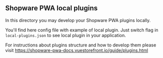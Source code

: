 ## Shopware PWA local plugins

In this directory you may develop your Shopware PWA plugins locally.

You'll find here config file with example of local plugin. Just switch flag in `local-plugins.json` to see local plugin in your application.

For instructions about plugins structure and how to develop them please visit https://shopware-pwa-docs.vuestorefront.io/guide/plugins.html
